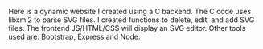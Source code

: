 Here is a dynamic website I created using a C backend. The C code uses libxml2
to parse SVG files. I created functions to delete, edit, and add SVG files.
The frontend JS/HTML/CSS will display an SVG editor. Other tools used are: 
Bootstrap, Express and Node.
